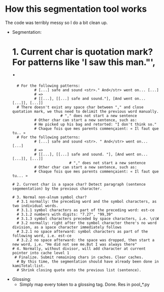 # How this segmentation tool works

The code was terribly messy so I do a bit clean up.
- Segmentation:
    # 1. Current char is quotation mark? For patterns like 'I saw this man."', .
        # For the following patterns:
                # [...] safe and sound <str>." And</str> went on... [...]
                # =>
                # [[...], [[...] safe and sound."], [And went on... [...]], [...]]
        # There doesn't exist any space char between "," and close quotation mark, we thus need to delimit the previous word manually.
                            # "," does not start a new sentence
                # Other char can start a new sentence, such as:
                # He picked up his bag and retorted: "I don't think so."
                # Chaque fois que mes parents commençaient: « Il faut que tu.. »
        # For the following patterns:
                # [...] safe and sound <str>. " And</str> went on... [...]
                # =>
                # [[...], [[...] safe and sound. "], [And went on... [...]], [...]]
                                # "," does not start a new sentence
                # Other char can start a new sentence, such as:
                # Chaque fois que mes parents commençaient: « Il faut que tu... »

      # 2. Current char is a space char? Detect paragraph (sentence segementation) by the previous character.

      # 3. Normal non-alnum symbol char? 
        # 3.1 normally: the preceding word and the symbol characters, as two individual words.
        # 3.1.1 symbol characters as part of the preceding word: est-ce
        # 3.1.2 numbers with digits: "7.27", "99,39"
        # 3.1.3 symbol characters preceded by space characters, i.e. \s\W
        # 3.2 normally: right after the symbol character there's no word division, as a space character immediately follows
        # 3.2.1 no space afterward: symbol characters as part of the following word, i.e. est-ce
        # 3.2.2 no space afterward: the space was dropped, then start a new word, i.e. "He did not see me.But I was always there"
      # 4. Normally, without divisor, will add character at current pointer into cache level 1
       # Finalize. Submit remaining chars in caches. Clear caches.
        # By this time, the segmentation should have already been done in kamiTotal:list.
        # Shrink closing quote onto the previous list (sentence).

- Glossing:
  - Simply map every token to a glossing tag. Done. Res in pool_*.py



